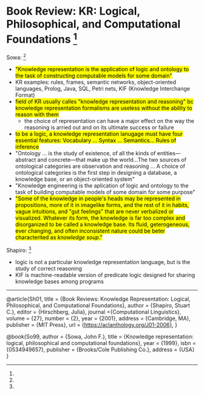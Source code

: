 # Book Review: KR: Logical, Philosophical, and Computational Foundations [^1]

Sowa: [^2]
- <mark> "Knowledge representation is the application of logic and ontology to the task of constructing computable models for some domain" </mark>
- KR examples: rules, frames, semantic networks, object-oriented languages, Prolog, Java, SQL, Petri nets, KIF (Knowledge Interchange Format)
- <mark> field of KR usually calles "knowledge representation and reasoning" bc knowledge representation formalisms are useless without the ability to reason with them </mark>
  - the choice of representation can have a major effect on the way the reasoning is arried out and on its ultimate success or failure
- <mark> to be a logic, a knowledge representation lanugage must have four essential features: Vocabulary ... Syntax ... Semantics... Rules of inference </mark>
- "Ontology ... is the study of existence, of all the kinds of entities––abstract and concrete––that make up the world...The two sources of ontological categories are observation and reasoning ... A choice of ontological categories is the first step in designing a database, a knowledge base, or an object-oriented system"
- "Knowledge engineering is the aplication of logic and ontology to the task of building computable models of some domain for some purpose"
- <mark> "Some of the knowledge in people's heads may be represented in propositions, more of it in imagelike forms, and the rest of it in habits, vague intuitions, and "gut feelings" that are never verbalized or visualized. Whatever its form, the knowledge is far too complex and disorganized to be called a knowledge base. Its fluid, geterogeneous, ever changing, and often inconsistent nature could be beter characterited as _knowledge soup_." </mark>


Shapiro: [^1]
- logic is not a particular knowledge representation language, but is the study of correct reasoning
- KIF is machine-readable version of predicate logic designed for sharing knowledge bases among programs




























____________________________________________
[^1]: 
@article{Sh01,
    title = {Book Reviews: Knowledge Representation: Logical, Philosophical, and Computational Foundations},
    author = {Shapiro, Stuart C.},
    editor = {Hirschberg, Julia},
    journal ={Computational Linguistics},
    volume = {27},
    number = {2},
    year = {2001},
    address = {Cambridge, MA},
    publisher = {MIT Press},
    url = {https://aclanthology.org/J01-2006}, 
}

[^2]:
@book{So99,
  author = {Sowa, John F.},
  title = {Knowledge representation: logical, philosophical and computational foundations},
  year = {1999},
  isbn = {0534949657},
  publisher = {Brooks/Cole Publishing Co.},
  address = {USA}
}